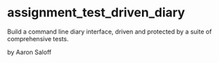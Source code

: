 # assignment_test_driven_diary
Build a command line diary interface, driven and protected by a suite of comprehensive tests.

by Aaron Saloff
